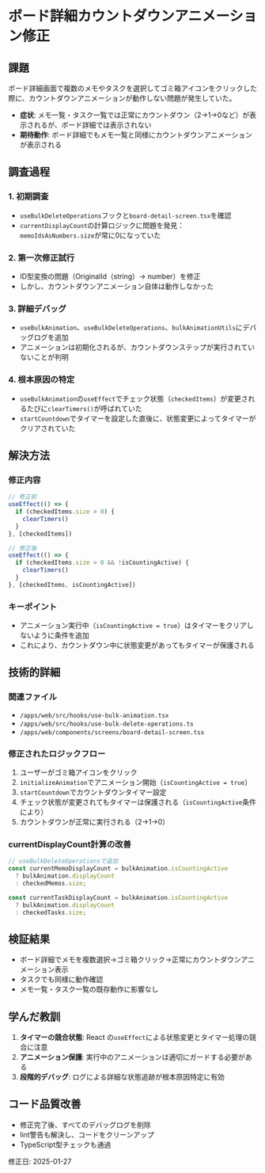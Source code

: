# ボード詳細カウントダウンアニメーション修正

## 課題
ボード詳細画面で複数のメモやタスクを選択してゴミ箱アイコンをクリックした際に、カウントダウンアニメーションが動作しない問題が発生していた。

- **症状**: メモ一覧・タスク一覧では正常にカウントダウン（2→1→0など）が表示されるが、ボード詳細では表示されない
- **期待動作**: ボード詳細でもメモ一覧と同様にカウントダウンアニメーションが表示される

## 調査過程

### 1. 初期調査
- `useBulkDeleteOperations`フックと`board-detail-screen.tsx`を確認
- `currentDisplayCount`の計算ロジックに問題を発見：`memoIdsAsNumbers.size`が常に0になっていた

### 2. 第一次修正試行
- ID型変換の問題（OriginalId（string）→ number）を修正
- しかし、カウントダウンアニメーション自体は動作しなかった

### 3. 詳細デバッグ
- `useBulkAnimation`、`useBulkDeleteOperations`、`bulkAnimationUtils`にデバッグログを追加
- アニメーションは初期化されるが、カウントダウンステップが実行されていないことが判明

### 4. 根本原因の特定
- `useBulkAnimation`の`useEffect`でチェック状態（`checkedItems`）が変更されるたびに`clearTimers()`が呼ばれていた
- `startCountdown`でタイマーを設定した直後に、状態変更によってタイマーがクリアされていた

## 解決方法

### 修正内容
```typescript
// 修正前
useEffect(() => {
  if (checkedItems.size > 0) {
    clearTimers()
  }
}, [checkedItems])

// 修正後
useEffect(() => {
  if (checkedItems.size > 0 && !isCountingActive) {
    clearTimers()
  }
}, [checkedItems, isCountingActive])
```

### キーポイント
- アニメーション実行中（`isCountingActive = true`）はタイマーをクリアしないように条件を追加
- これにより、カウントダウン中に状態変更があってもタイマーが保護される

## 技術的詳細

### 関連ファイル
- `/apps/web/src/hooks/use-bulk-animation.tsx`
- `/apps/web/src/hooks/use-bulk-delete-operations.ts`
- `/apps/web/components/screens/board-detail-screen.tsx`

### 修正されたロジックフロー
1. ユーザーがゴミ箱アイコンをクリック
2. `initializeAnimation`でアニメーション開始（`isCountingActive = true`）
3. `startCountdown`でカウントダウンタイマー設定
4. チェック状態が変更されてもタイマーは保護される（`isCountingActive`条件により）
5. カウントダウンが正常に実行される（2→1→0）

### currentDisplayCount計算の改善
```typescript
// useBulkDeleteOperationsで追加
const currentMemoDisplayCount = bulkAnimation.isCountingActive
  ? bulkAnimation.displayCount
  : checkedMemos.size;

const currentTaskDisplayCount = bulkAnimation.isCountingActive
  ? bulkAnimation.displayCount
  : checkedTasks.size;
```

## 検証結果
- ボード詳細でメモを複数選択→ゴミ箱クリック→正常にカウントダウンアニメーション表示
- タスクでも同様に動作確認
- メモ一覧・タスク一覧の既存動作に影響なし

## 学んだ教訓
1. **タイマーの競合状態**: React の`useEffect`による状態変更とタイマー処理の競合に注意
2. **アニメーション保護**: 実行中のアニメーションは適切にガードする必要がある
3. **段階的デバッグ**: ログによる詳細な状態追跡が根本原因特定に有効

## コード品質改善
- 修正完了後、すべてのデバッグログを削除
- lint警告も解決し、コードをクリーンアップ
- TypeScript型チェックも通過

修正日: 2025-01-27